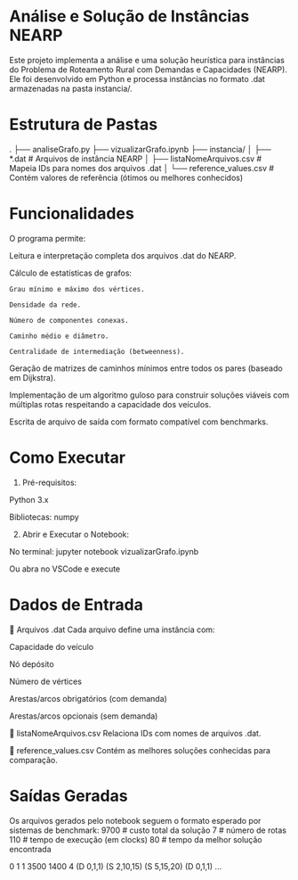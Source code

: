 # Análise e Solução de Instâncias NEARP
Este projeto implementa a análise e uma solução heurística para instâncias do Problema de Roteamento Rural com Demandas e Capacidades (NEARP). Ele foi desenvolvido em Python e processa instâncias no formato .dat armazenadas na pasta instancia/.

# Estrutura de Pastas
.
├── analiseGrafo.py
├── vizualizarGrafo.ipynb
├── instancia/
│   ├── *.dat                  # Arquivos de instância NEARP
│   ├── listaNomeArquivos.csv # Mapeia IDs para nomes dos arquivos .dat
│   └── reference_values.csv   # Contém valores de referência (ótimos ou melhores conhecidos)


# Funcionalidades
O programa permite:

  Leitura e interpretação completa dos arquivos .dat do NEARP.

  Cálculo de estatísticas de grafos:

    Grau mínimo e máximo dos vértices.

    Densidade da rede.

    Número de componentes conexas.

    Caminho médio e diâmetro.

    Centralidade de intermediação (betweenness).

  Geração de matrizes de caminhos mínimos entre todos os pares (baseado em Dijkstra).

  Implementação de um algoritmo guloso para construir soluções viáveis com múltiplas rotas respeitando a capacidade dos veículos.

  Escrita de arquivo de saída com formato compatível com benchmarks.

# Como Executar
1. Pré-requisitos:

  Python 3.x

  Bibliotecas: numpy

2. Abrir e Executar o Notebook:

  No terminal:
    jupyter notebook vizualizarGrafo.ipynb

  Ou abra no VSCode e execute 


# Dados de Entrada

🔹 Arquivos .dat
Cada arquivo define uma instância com:

Capacidade do veículo

Nó depósito

Número de vértices

Arestas/arcos obrigatórios (com demanda)

Arestas/arcos opcionais (sem demanda)

🔹 listaNomeArquivos.csv
Relaciona IDs com nomes de arquivos .dat.

🔹 reference_values.csv
Contém as melhores soluções conhecidas para comparação.

# Saídas Geradas
Os arquivos gerados pelo notebook seguem o formato esperado por sistemas de benchmark:
9700        # custo total da solução
7           # número de rotas
110         # tempo de execução (em clocks)
80          # tempo da melhor solução encontrada

 0 1 1 3500 1400 4 (D 0,1,1) (S 2,10,15) (S 5,15,20) (D 0,1,1)
 ...
